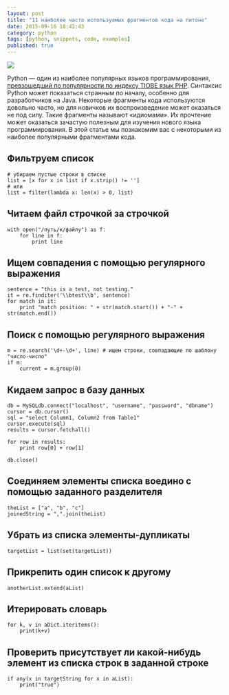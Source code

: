 ```yaml
---
layout: post
title: "11 наиболее часто используемых фрагментов кода на питоне"
date: 2015-09-16 18:42:43
category: python
tags: [python, snippets, code, examples]
published: true
---
```

<img src="https://theasder.github.io/img/pylogo.png" class="img-responsive" /><br />

Python &mdash; один из наиболее популярных языков программирования, [превзошедший по популярности по индексу TIOBE язык PHP](http://www.tiobe.com/index.php/content/paperinfo/tpci/index.html).
Синтаксис Python может показаться странным по началу, особенно для разработчиков на Java. Некоторые фрагменты кода используются довольно часто, но для новичков их воспроизведение может оказаться не под силу. Такие фрагменты называют «идиомами». Их прочтение может оказаться зачастую полезным для изучения нового языка программирования. В этой статье мы познакомим вас с некоторыми из наиболее популярными фрагментами кода.

<!-- more -->

## Фильтруем список

    # убираем пустые строки в списке
    list = [x for x in list if x.strip() != '']
    # или
    list = filter(lambda x: len(x) > 0, list)
    
## Читаем файл строчкой за строчкой

    with open("/путь/к/файлу") as f:
        for line in f:
            print line
    
## Ищем совпадения с помощью регулярного выражения

    sentence = "this is a test, not testing."
    it = re.finditer('\\btest\\b', sentence)
    for match in it:
        print "match position: " + str(match.start()) + "-" + str(match.end())
        

## Поиск с помощью регулярного выражения

    m = re.search('\d+-\d+', line) # ищем строки, совпадающие по шаблону "число-число"
    if m:
        current = m.group(0)
        
## Кидаем запрос в базу данных

    db = MySQLdb.connect("localhost", "username", "password", "dbname")
    cursor = db.cursor()
    sql = "select Column1, Column2 from Table1"
    cursor.execute(sql)
    results = cursor.fetchall()
     
    for row in results:
        print row[0] + row[1]
     
    db.close()
    
## Соединяем элементы списка воедино с помощью заданного разделителя

    theList = ["a", "b", "c"]
    joinedString = ",".join(theList)
    
## Убрать из списка элементы-дупликаты

    targetList = list(set(targetList))
    
## Прикрепить один список к другому

    anotherList.extend(aList)
    
## Итерировать словарь

    for k, v in aDict.iteritems():
        print(k+v)

## Проверить присутствует ли какой-нибудь элемент из списка строк в заданной строке

    if any(x in targetString for x in aList):
        print("true")
        

